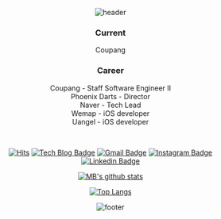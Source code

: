 
<div align="center">
  
![header](https://capsule-render.vercel.app/api?type=waving&color=32c632&height=200&section=header&text=MB%20Brad%20KWON&fontAlignY=40&fontSize=70&fontColor=#f0f0f0)

### Current
Coupang

### Career
Coupang - Staff Software Engineer II </br>
Phoenix Darts - Director </br>
Naver - Tech Lead </br>
Wemap - iOS developer </br>
Uangel - iOS developer </br>

  </br>

[![Hits](https://hits.seeyoufarm.com/api/count/incr/badge.svg?url=https%3A%2F%2Fgithub.com%2FMBKwon&count_bg=%23ooc73c&title_bg=%2392A8D1&icon=&icon_color=%23E7E7E7&title=hits&edge_flat=false)](https://hits.seeyoufarm.com)
[![Tech Blog Badge](http://img.shields.io/badge/-Tech%20blog-181717?style=flat-square&logo=tistory&link=http://maskkwon.tistory.com/)](http://maskkwon.tistory.com/)
[![Gmail Badge](https://img.shields.io/badge/Gmail-d14836?style=flat-square&logo=Gmail&logoColor=white&link=mailto:maskkwon@gmail.com)](mailto:maskkwon@gmail.com) [![Instagram Badge](https://img.shields.io/badge/instagram-E4405F?style=flat-square&logo=instagram&logoColor=white&link=https://www.instagram.com/maskkwon/)](https://www.instagram.com/maskkwon/) [![Linkedin Badge](https://img.shields.io/badge/-LinkedIn-blue?style=flat-square&logo=Linkedin&logoColor=white&link=https://www.linkedin.com/in/mbkwon)](http://kr.linkedin.com/in/mbkwon) 
</br>

[![MB's github stats](https://github-readme-stats-sigma-five.vercel.app/api?username=MBKwon&line_height=20&count_private=true&bg_color=30,00c73c,9c77e0&title_color=fff&text_color=fff)](https://github.com/anuraghazra/github-readme-stats-sigma-five)

[![Top Langs](https://github-readme-stats-sigma-five.vercel.app/api/top-langs/?username=MBKwon&layout=compact&bg_color=30,00c73c,9c77e0&title_color=fff&text_color=fff)](https://github.com/anuraghazra/github-readme-stats-sigma-five)

![footer](https://capsule-render.vercel.app/api?section=footer&type=waving&color=32c632&height=150)


<!--
**MBKwon/MBKwon** is a ✨ _special_ ✨ repository because its `README.md` (this file) appears on your GitHub profile.

Here are some ideas to get you started:

- 🔭 I’m currently working on ...
- 🌱 I’m currently learning ...
- 👯 I’m looking to collaborate on ...
- 🤔 I’m looking for help with ...
- 💬 Ask me about ...
- 📫 How to reach me: ...
- 😄 Pronouns: ...
- ⚡ Fun fact: ...
-->
